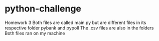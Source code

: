 # python-challenge
Homework 3
Both files are called main.py but are different files in its respective folder pybank and pypoll
The .csv files are also in the folders
Both files ran on my machine
